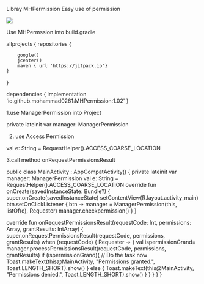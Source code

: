 Libray MHPermission Easy use of permission

[![](https://jitpack.io/v/io.github.mohammad0261/MHPermission.svg)](https://jitpack.io/#io.github.mohammad0261/MHPermission)

Use MHPermssion into build.gradle

allprojects
{
    repositories 
{

        google()
        jcenter()
        maven { url 'https://jitpack.io'}
    }
}

dependencies
{
implementation 'io.github.mohammad0261:MHPermission:1.02'
}


1.use ManagerPermission into Project

private lateinit var manager: ManagerPermission

2. use Access Permission

 val e: String = RequestHelper().ACCESS_COARSE_LOCATION
 
3.call method onRequestPermissionsResult



public class MainActivity : AppCompatActivity()
{
 private lateinit var manager: ManagerPermission
 val e: String = RequestHelper().ACCESS_COARSE_LOCATION
override fun onCreate(savedInstanceState: Bundle?)
{
        super.onCreate(savedInstanceState)
        setContentView(R.layout.activity_main)
        btn.setOnClickListener { btn ->
            manager = ManagerPermission(this, listOf(e), Requester)
            manager.checkpermission()
        }
    }

override fun onRequestPermissionsResult(requestCode: Int, permissions: Array<String>, grantResults: IntArray) {
        super.onRequestPermissionsResult(requestCode, permissions, grantResults)
        when (requestCode) 
    {
            Requester ->
    {
                val ispermissionGrand= manager.processPermissionsResult(requestCode, permissions, grantResults)
                if (ispermissionGrand){
                    // Do the task now
                    Toast.makeText(this@MainActivity, "Permissions granted.", Toast.LENGTH_SHORT).show()
                }
                  else
                {
                    Toast.makeText(this@MainActivity, "Permissions denied.", Toast.LENGTH_SHORT).show()
                }
            }
        }
    }
}
